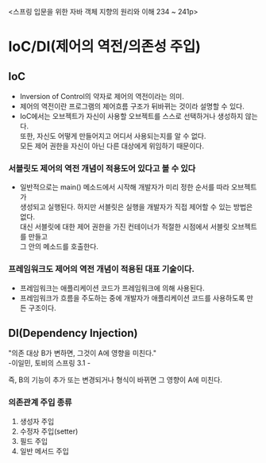 <스프링 입문을 위한 자바 객체 지향의 원리와 이해 234 ~ 241p>

# IoC/DI(제어의 역전/의존성 주입)

## IoC
- Inversion of Control의 약자로 제어의 역전이라는 의미.
- 제어의 역전이란 프로그램의 제어흐름 구조가 뒤바뀌는 것이라 설명할 수 있다.
- IoC에서는 오브젝트가 자신이 사용할 오브젝트를 스스로 선택하거나 생성하지 않는다.  
  또한, 자신도 어떻게 만들어지고 어디서 사용되는지를 알 수 없다.  
  모든 제어 권한을 자신이 아닌 다른 대상에게 위임하기 때문이다.

  
### 서블릿도 제어의 역전 개념이 적용도어 있다고 볼 수 있다
- 일반적으로는 main() 메소드에서 시작해 개발자가 미리 정한 순서를 따라 오브젝트가  
  생성되고 실행된다. 하지만 서블릿은 실행을 개발자가 직접 제어할 수 있는 방법은 없다.    
  대신 서블릿에 대한 제어 권한을 가진 컨테이너가 적절한 시점에서 서블릿 오브젝트를 만들고   
  그 안의 메소드를 호출한다.
  
  
### 프레임워크도 제어의 역전 개념이 적용된 대표 기술이다.  

- 프레임워크는 애플리케이션 코드가 프레임워크에 의해 사용된다.
- 프레임워크가 흐름을 주도하는 중에 개발자가 애플리케이션 코드를 사용하도록 만든 구조이다.


## DI(Dependency Injection)

"의존 대상 B가 변하면, 그것이 A에 영향을 미친다."  
-이일민, 토비의 스프링 3.1 -

즉, B의 기능이 추가 또는 변경되거나 형식이 바뀌면 그 영향이 A에 미친다.



### 의존관계 주입 종류

1. 생성자 주입
2. 수정자 주입(setter)
3. 필드 주입
4. 일반 메서드 주입